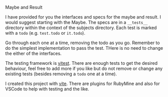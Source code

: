 Maybe and Result 

I have provided for you the interfaces and specs for the maybe and result. I would suggest starting with the Maybe. The 
specs are in a `__tests__` directory within the context of the subjects directory. Each test is marked with a `todo` 
(e.g. `test.todo` or `it.todo`).

Go through each one at a time, removing the todo as you go. Remember to do the simplest implementation to pass the test.
THere is no need to change the either of the interfaces.

The testing framework is [vitest](https://vitest.dev/). There are enough tests to get the desired behaviour, feel free 
to add more if you like but do not remove or change any existing tests (besides removing a `todo` one at a time).

I created this project with [vite](https://vitejs.dev/guide/why.html). 
There are plugins for RubyMine and also for VSCode to help with testing and the like.